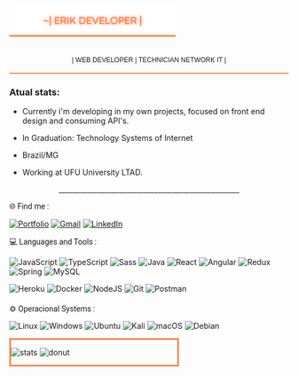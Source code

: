 



<img style="border-bottom:3px solid #ff814b;margin-bottom:20px;" src="./assets/erik.png" alt="">

<p style="font-family:'Tahoma',sans-serif;font-size:12px;text-align:center;border-bottom:2px solid #ff814b;height:30px;color:a5a5a5">| WEB DEVELOPER |  TECHNICIAN NETWORK IT | </p>

### Atual stats:
* Currently i'm developing in my own projects, focused on front end design and consuming API's.

* In Graduation: Technology Systems of Internet

* Brazil/MG
* Working at UFU University LTAD.
<p style="text-align:center">___________________________________________________</p>


<p style="font-family:'Roboto',sans-serif">🌐 Find me : </p>





[![Portfolio](https://img.shields.io/badge/Portfolio-FF5722?style=for-the-badge&logo=todoist&logoColor=white)](https://erikvilar.github.io/project2024_reactjs/#section-3)
[![Gmail](https://img.shields.io/badge/Gmail-D14836?style=for-the-badge&logo=gmail&logoColor=white)](mailto:erikvilaralves@gmail.com)
[![LinkedIn](https://img.shields.io/badge/LinkedIn-0077B5?style=for-the-badge&logo=linkedin&logoColor=white)](https://www.linkedin.com/in/deverik/)




<P style="font-family:'Roboto',sans-serif">💻 Languages and Tools :</p>






![JavaScript](https://img.shields.io/badge/JavaScript-F7DF1E?style=for-the-badge&logo=javascript&logoColor=black)
![TypeScript](https://img.shields.io/badge/TypeScript-007ACC?style=for-the-badge&logo=typescript&logoColor=white)
![Sass](https://img.shields.io/badge/Sass-000?style=for-the-badge&logo=sass)
![Java](https://img.shields.io/badge/java-%23ED8B00.svg?style=for-the-badge&logo=openjdk&logoColor=white)
![React](https://img.shields.io/badge/React-20232A?style=for-the-badge&logo=react&logoColor=61DAFB)
![Angular](https://img.shields.io/badge/Angular-DD0031?style=for-the-badge&logo=angular&logoColor=white)
![Redux](https://img.shields.io/badge/redux-%23593d88.svg?style=for-the-badge&logo=redux&logoColor=white)
![Spring](https://img.shields.io/badge/spring-%236DB33F.svg?style=for-the-badge&logo=spring&logoColor=white)
![MySQL](https://img.shields.io/badge/MySQL-00000F?style=for-the-badge&logo=mysql&logoColor=white)


![Heroku](https://img.shields.io/badge/heroku-%23430098.svg?style=for-the-badge&logo=heroku&logoColor=white)
![Docker](https://img.shields.io/badge/docker-%230db7ed.svg?style=for-the-badge&logo=docker&logoColor=white)
![NodeJS](https://img.shields.io/badge/node.js-6DA55F?style=for-the-badge&logo=node.js&logoColor=white)
![Git](https://img.shields.io/badge/GIT-E44C30?style=for-the-badge&logo=git&logoColor=white)
![Postman](https://img.shields.io/badge/Postman-FF6C37.svg?style=for-the-badge&logo=Postman&logoColor=white)
<p style="margin-top:20px;margin-bottom:10px;font-family:'Roboto',sans-serif">
⚙️ Operacional Systems :
</p>



![Linux](https://img.shields.io/badge/Linux-000?style=for-the-badge&logo=linux&logoColor=FCC624)
![Windows](https://img.shields.io/badge/Windows-000?style=for-the-badge&logo=windows&logoColor=2CA5E0)
![Ubuntu](https://img.shields.io/badge/Ubuntu-35495E?style=for-the-badge&logo=ubuntu&logoColor=2CA5E0)
 ![Kali](https://img.shields.io/badge/Kali-268BEE?style=for-the-badge&logo=kalilinux&logoColor=white) 
![macOS](https://img.shields.io/badge/mac%20os-000000?style=for-the-badge&logo=macos&logoColor=F0F0F0)
![Debian](https://img.shields.io/badge/Debian-D70A53?style=for-the-badge&logo=debian&logoColor=white)

<div style="border: 3px solid #ff814b;width:300px">

![stats](https://github-readme-stats.vercel.app/api?username=Erikvilar&theme=slateorange&show_icons=true&border_color=0000)
![donut](https://github-readme-stats.vercel.app/api/top-langs/?username=Erikvilar&layout=donut&theme=slateorange&border_color=0000)

</div>


